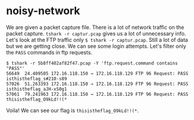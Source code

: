 # noisy-network

We are given a packet capture file. There is a lot of network traffic on the packet capture.
`tshark -r captur.pcap` gives us a lot of unnecessary info.
Let's look at the FTP traffic only 
`$ tshark -r captur.pcap`.
Still a lot of data but we are getting close. We can see some login attempts. Let's filter only the `PASS` commands in ftp requests.
```
$ tshark -r 5b8ff402af82f47.pcap -Y 'ftp.request.command contains "PASS"'
56649  24.409505 172.16.118.150 → 172.16.118.129 FTP 96 Request: PASS isthistheflag_s#210-s89
57026  51.263393 172.16.118.150 → 172.16.118.129 FTP 96 Request: PASS isthistheflag_aJH-xS0g1
57061  79.241963 172.16.118.150 → 172.16.118.129 FTP 96 Request: PASS thisistheflag_O9kLd!!(*
```

Voila! We can see our flag is `thisistheflag_O9kLd!!(*`.
